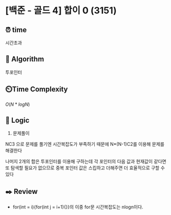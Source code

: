 # [백준 - 골드 4] 합이 0 (3151)
 
## ⏰  **time**

시간초과

## :pushpin: **Algorithm**

투포인터

## ⏲️**Time Complexity**

$O(N*logN)$

## :round_pushpin: **Logic**

1. 문제풀이

NC3 으로 문제를 풀기엔 시간복잡도가 부족하기 때문에 N*(N-1)C2를 이용해 문제를 해결한다

나머지 2개의 합은 투포인터를 이용해 구하는데 각 포인터의 다음 값과 현재값이 같다면 또 탐색할 필요가 없으므로 중복 포인터 값은 스킵하고 더해주면 더 효율적으로 구할 수 있다

## :black_nib: **Review**
- for(int = i){for(int j = i+1){}}의 이중 for문 시간복잡도는 nlogn이다.